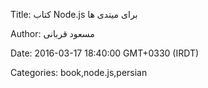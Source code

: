 Title: کتاب Node.js برای میتدی ها

Author: مسعود قربانی

Date: 2016-03-17 18:40:00 GMT+0330 (IRDT)

Categories: book,node.js,persian
